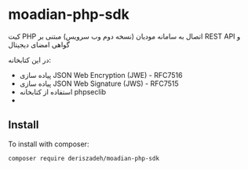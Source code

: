 # moadian-php-sdk
کیت PHP اتصال به سامانه مودیان (نسخه دوم وب سرویس) مبتنی بر REST API و گواهی امضای دیجیتال

در این کتابخانه:
- پیاده سازی JSON Web Encryption (JWE) - RFC7516
- پیاده سازی  JSON Web Signature (JWS) - RFC7515
- استفاده از کتابخانه phpseclib
- 




Install
-------

To install with composer:

```sh
composer require deriszadeh/moadian-php-sdk
```
